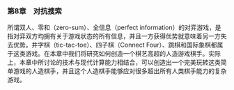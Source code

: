 ### 第8章　对抗搜索

所谓双人、零和（zero-sum）、全信息（perfect information）的对弈游戏，是指对弈双方均拥有关于游戏状态的所有信息，并且一方获得优势就意味着另一方失去优势。井字棋（tic-tac-toe）、四子棋（Connect Four）、跳棋和国际象棋都属于这类游戏。在本章中我们将研究如何创造一个棋艺高超的人造游戏棋手。实际上，本章中所讨论的技术与现代计算能力相结合，可以创造出一个完美玩转这类简单游戏的人造棋手，并且这个人造棋手能够应对很多超出所有人类棋手能力的复杂游戏。

